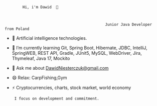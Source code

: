                     
		    
		    Hi, i'm Dawid  👋
		    
		    

                                                 Junior Java Developer from Poland



* 🔭 Artificial intelligence technologies.
* 🌱 I’m currently learning  Git, Spring Boot, Hibernate, JDBC, IntelliJ, SpringWEB, REST API, Gradle, JUnit5, MySQL, WebDriver, Jira, Thymeleaf, Java 17, Mockito
* 💬 Ask me about DawidNiesterczuk@gmail.com
* 😄 Relax: CarpFishing,Gym
* ⚡ Cryptocurrencies, charts, stock market, world economy

           
	   I focus on development and commitment.
   
